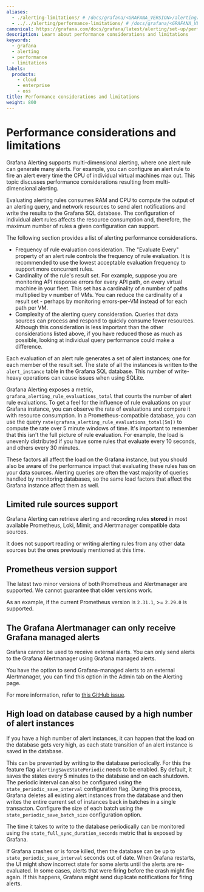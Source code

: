 ```yaml
---
aliases:
  - ./alerting-limitations/ # /docs/grafana/<GRAFANA_VERSION>/alerting/set-up/alerting-limitations/
  - ../../alerting/performance-limitations/ # /docs/grafana/<GRAFANA_VERSION>/alerting/performance-limitations/
canonical: https://grafana.com/docs/grafana/latest/alerting/set-up/performance-limitations/
description: Learn about performance considerations and limitations
keywords:
  - grafana
  - alerting
  - performance
  - limitations
labels:
  products:
    - cloud
    - enterprise
    - oss
title: Performance considerations and limitations
weight: 800
---
```


# Performance considerations and limitations

Grafana Alerting supports multi-dimensional alerting, where one alert rule can generate many alerts. For example, you can configure an alert rule to fire an alert every time the CPU of individual virtual machines max out. This topic discusses performance considerations resulting from multi-dimensional alerting.

Evaluating alerting rules consumes RAM and CPU to compute the output of an alerting query, and network resources to send alert notifications and write the results to the Grafana SQL database. The configuration of individual alert rules affects the resource consumption and, therefore, the maximum number of rules a given configuration can support.

The following section provides a list of alerting performance considerations.

- Frequency of rule evaluation consideration. The "Evaluate Every" property of an alert rule controls the frequency of rule evaluation. It is recommended to use the lowest acceptable evaluation frequency to support more concurrent rules.
- Cardinality of the rule's result set. For example, suppose you are monitoring API response errors for every API path, on every virtual machine in your fleet. This set has a cardinality of _n_ number of paths multiplied by _v_ number of VMs. You can reduce the cardinality of a result set - perhaps by monitoring errors-per-VM instead of for each path per VM.
- Complexity of the alerting query consideration. Queries that data sources can process and respond to quickly consume fewer resources. Although this consideration is less important than the other considerations listed above, if you have reduced those as much as possible, looking at individual query performance could make a difference.

Each evaluation of an alert rule generates a set of alert instances; one for each member of the result set. The state of all the instances is written to the `alert_instance` table in the Grafana SQL database. This number of write-heavy operations can cause issues when using SQLite.

Grafana Alerting exposes a metric, `grafana_alerting_rule_evaluations_total` that counts the number of alert rule evaluations. To get a feel for the influence of rule evaluations on your Grafana instance, you can observe the rate of evaluations and compare it with resource consumption. In a Prometheus-compatible database, you can use the query `rate(grafana_alerting_rule_evaluations_total[5m])` to compute the rate over 5 minute windows of time. It's important to remember that this isn't the full picture of rule evaluation. For example, the load is unevenly distributed if you have some rules that evaluate every 10 seconds, and others every 30 minutes.

These factors all affect the load on the Grafana instance, but you should also be aware of the performance impact that evaluating these rules has on your data sources. Alerting queries are often the vast majority of queries handled by monitoring databases, so the same load factors that affect the Grafana instance affect them as well.

## Limited rule sources support

Grafana Alerting can retrieve alerting and recording rules **stored** in most available Prometheus, Loki, Mimir, and Alertmanager compatible data sources.

It does not support reading or writing alerting rules from any other data sources but the ones previously mentioned at this time.

## Prometheus version support

The latest two minor versions of both Prometheus and Alertmanager are supported. We cannot guarantee that older versions work.

As an example, if the current Prometheus version is `2.31.1`, >= `2.29.0` is supported.

## The Grafana Alertmanager can only receive Grafana managed alerts

Grafana cannot be used to receive external alerts. You can only send alerts to the Grafana Alertmanager using Grafana managed alerts.

You have the option to send Grafana-managed alerts to an external Alertmanager, you can find this option in the Admin tab on the Alerting page.

For more information, refer to [this GitHub issue](https://github.com/grafana/grafana/issues/73447).

## High load on database caused by a high number of alert instances

If you have a high number of alert instances, it can happen that the load on the database gets very high, as each state
transition of an alert instance is saved in the database.

This can be prevented by writing to the database periodically. For this the feature flag `alertingSaveStatePeriodic` needs
to be enabled. By default, it saves the states every 5 minutes to the database and on each shutdown. The periodic interval
can also be configured using the `state_periodic_save_interval` configuration flag. During this process, Grafana deletes all existing alert instances from the
database and then writes the entire current set of instances back in batches in a single transacton.
Configure the size of each batch using the `state_periodic_save_batch_size` configuration option.

The time it takes to write to the database periodically can be monitored using the `state_full_sync_duration_seconds` metric
that is exposed by Grafana.

If Grafana crashes or is force killed, then the database can be up to `state_periodic_save_interval` seconds out of date.
When Grafana restarts, the UI might show incorrect state for some alerts until the alerts are re-evaluated.
In some cases, alerts that were firing before the crash might fire again.
If this happens, Grafana might send duplicate notifications for firing alerts.
